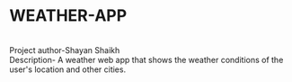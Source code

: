 # WEATHER-APP
<br/>
Project author-Shayan Shaikh
<br/>
Description- A weather web app that shows the weather conditions of the user's location and other cities.

